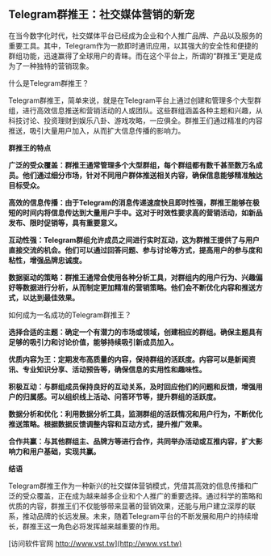 ## **Telegram群推王：社交媒体营销的新宠**

在当今数字化时代，社交媒体平台已经成为企业和个人推广品牌、产品以及服务的重要工具。其中，Telegram作为一款即时通讯应用，以其强大的安全性和便捷的群组功能，迅速赢得了全球用户的青睐。而在这个平台上，所谓的“群推王”更是成为了一种独特的营销现象。

什么是Telegram群推王？

Telegram群推王，简单来说，就是在Telegram平台上通过创建和管理多个大型群组，进行高效信息推送和营销活动的人或团队。这些群组涵盖各种主题和兴趣，从科技讨论、投资理财到娱乐八卦、游戏攻略，一应俱全。群推王们通过精准的内容推送，吸引大量用户加入，从而扩大信息传播的影响力。

**群推王的特点**

**广泛的受众覆盖：群推王通常管理多个大型群组，每个群组都有数千甚至数万名成员。他们通过细分市场，针对不同用户群体推送相关内容，确保信息能够精准触达目标受众。**

**高效的信息传播：由于Telegram的消息传递速度快且即时性强，群推王能够在极短的时间内将信息传达到大量用户手中。这对于时效性要求高的营销活动，如新品发布、限时促销等，具有重要意义。**

**互动性强：Telegram群组允许成员之间进行实时互动，这为群推王提供了与用户直接交流的机会。他们可以通过回答问题、参与讨论等方式，提高用户的参与度和粘性，增强品牌忠诚度。**

**数据驱动的策略：群推王通常会使用各种分析工具，对群组内的用户行为、兴趣偏好等数据进行分析，从而制定更加精准的营销策略。他们会不断优化内容和推送方式，以达到最佳效果。**

如何成为一名成功的Telegram群推王？

**选择合适的主题：确定一个有潜力的市场或领域，创建相应的群组。确保主题具有足够的吸引力和讨论价值，能够持续吸引新成员加入。**

**优质内容为王：定期发布高质量的内容，保持群组的活跃度。内容可以是新闻资讯、专业知识分享、活动预告等，确保信息的实用性和趣味性。**

**积极互动：与群组成员保持良好的互动关系，及时回应他们的问题和反馈，增强用户的归属感。可以组织线上活动、问答环节等，提升群组的活跃度。**

**数据分析和优化：利用数据分析工具，监测群组的活跃情况和用户行为，不断优化推送策略。根据数据反馈调整内容和互动方式，提升推广效果。**

**合作共赢：与其他群组主、品牌方等进行合作，共同举办活动或互推内容，扩大影响力和用户基础，实现共赢。**

**结语**

Telegram群推王作为一种新兴的社交媒体营销模式，凭借其高效的信息传播和广泛的受众覆盖，正在成为越来越多企业和个人推广的重要选择。通过科学的策略和优质的内容，群推王们不仅能够带来显著的营销效果，还能与用户建立深厚的联系，推动品牌的长远发展。未来，随着Telegram平台的不断发展和用户的持续增长，群推王这一角色必将发挥越来越重要的作用。


[访问软件官网 http://www.vst.tw](http://www.vst.tw)
